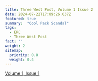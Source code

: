 ```yaml
---
title: Three West Post, Volume 1 Issue 2
date: 2024-07-22T17:09:26.037Z
featured: true
summary:  "Cool Pack Scandal"
tags:
  - ERC
  - Three West Post
fact: ''
weight: 2
sitemap:
  priority: 0.8
  weight: 0.4
---
```


[Volume 1, Issue 1](/docs/3W_Post-2.pdf)